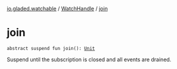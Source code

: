 [io.gladed.watchable](../index.md) / [WatchHandle](index.md) / [join](./join.md)

# join

`abstract suspend fun join(): `[`Unit`](https://kotlinlang.org/api/latest/jvm/stdlib/kotlin/-unit/index.html)

Suspend until the subscription is closed and all events are drained.


